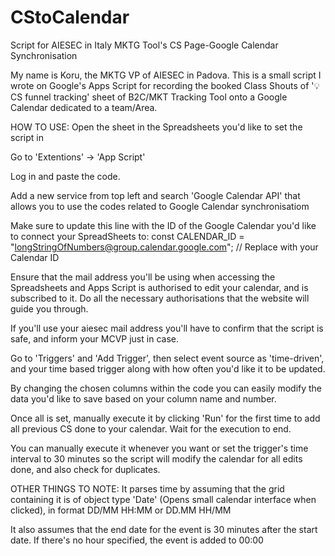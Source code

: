 # CStoCalendar
Script for AIESEC in Italy MKTG Tool's CS Page-Google Calendar Synchronisation

My name is Koru, the MKTG VP of AIESEC in Padova. This is a small script I wrote on Google's Apps Script for recording the booked Class Shouts of '💡CS funnel tracking' sheet of B2C/MKT Tracking Tool onto a Google Calendar dedicated to a team/Area. 

HOW TO USE: 
Open the sheet in the Spreadsheets you'd like to set the script in

Go to 'Extentions' -> 'App Script'

Log in and paste the code. 

Add a new service from top left and search 'Google Calendar API' that allows you to use the codes related to Google Calendar synchronisatiom

Make sure to update this line with the ID of the Google Calendar you'd like to connect your SpreadSheets to:
const CALENDAR_ID = "longStringOfNumbers@group.calendar.google.com"; // Replace with your Calendar ID

Ensure that the mail address you'll be using when accessing the Spreadsheets and Apps Script is authorised to edit your calendar, and is subscribed to it. Do all the necessary authorisations that the website will guide you through.

If you'll use your aiesec mail address you'll have to confirm that the script is safe, and inform your MCVP just in case.

Go to 'Triggers' and 'Add Trigger', then select event source as 'time-driven', and your time based trigger along with how often you'd like it to be updated. 

By changing the chosen columns within the code you can easily modify the data you'd like to save based on your column name and number.

Once all is set, manually execute it by clicking 'Run' for the first time to add all previous CS done to your calendar. Wait for the execution to end.

You can manually execute it whenever you want or set the trigger's time interval to 30 minutes so the script will modify the calendar for all edits done, and also check for duplicates.



OTHER THINGS TO NOTE:
It parses time by assuming that the grid containing it is of object type 'Date' (Opens small calendar interface when clicked), in format DD/MM HH:MM or DD.MM HH/MM

It also assumes that the end date for the event is 30 minutes after the start date. If there's no hour specified, the event is added to 00:00



